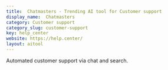 ```yaml
---
title:  Chatmasters - Trending AI tool for Customer support
display_name:  Chatmasters
category: Customer support
category_slug: customer-support
key: help_center
website: https://help.center/
layout: aitool
---
```


Automated customer support via chat and search.
